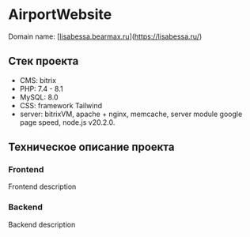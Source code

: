 # AirportWebsite

Domain name: [[lisabessa.bearmax.ru](lisabessa.bearmax.ru)](https://lisabessa.ru/)

## Стек проекта

- CMS: bitrix
- PHP: 7.4 - 8.1
- MySQL: 8.0
- CSS: framework Tailwind
- server: bitrixVM, apache + nginx, memcache, server module google page speed, node.js v20.2.0.

## Техническое описание проекта

### Frontend
Frontend description

### Backend
Backend description


